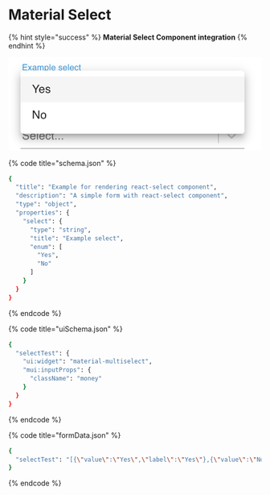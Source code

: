 # Material Select

{% hint style="success" %}
**Material Select Component integration**
{% endhint %}

![Material Select](../../.gitbook/assets/image%20%2815%29.png)

{% code title="schema.json" %}
```bash
{
  "title": "Example for rendering react-select component",
  "description": "A simple form with react-select component",
  "type": "object",
  "properties": {
    "select": {
      "type": "string",
      "title": "Example select",
      "enum": [
        "Yes",
        "No"
      ]
    }
  }
}
```
{% endcode %}

{% code title="uiSchema.json" %}
```bash
{
  "selectTest": {
    "ui:widget": "material-multiselect",
    "mui:inputProps": {
      "className": "money"
    }
  }
}
```
{% endcode %}

{% code title="formData.json" %}
```bash
{
  "selectTest": "[{\"value\":\"Yes\",\"label\":\"Yes\"},{\"value\":\"No\",\"label\":\"No\"}]"
}
```
{% endcode %}


